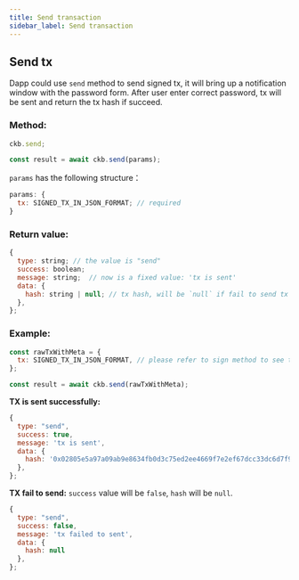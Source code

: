 ```yaml
---
title: Send transaction
sidebar_label: Send transaction
---
```



## Send tx

Dapp could use `send` method to send signed tx, it will bring up a notification window with the password form. After user enter correct password, tx will be sent and return the tx hash if succeed.

### Method:

```js
ckb.send;

const result = await ckb.send(params);
```

`params` has the following structure：

```js
params: {
  tx: SIGNED_TX_IN_JSON_FORMAT; // required
}
```

### Return value:

```js
{
  type: string; // the value is "send"
  success: boolean;
  message: string;  // now is a fixed value: 'tx is sent'
  data: {
    hash: string | null; // tx hash, will be `null` if fail to send tx
  },
};
```

### Example:

```js
const rawTxWithMeta = {
  tx: SIGNED_TX_IN_JSON_FORMAT, // please refer to sign method to see the data format
};

const result = await ckb.send(rawTxWithMeta);
```

**TX is sent successfully:**

```js
{
  type: "send",
  success: true,
  message: 'tx is sent',
  data: {
    hash: '0x02805e5a97a09ab9e8634fb0d3c75ed2ee4669f7e2ef67dcc33dc6d7f931821d',
  },
};
```

**TX fail to send:**
`success` value will be `false`, `hash` will be `null`.

```js
{
  type: "send",
  success: false,
  message: 'tx failed to sent',
  data: {
    hash: null
  },
};
```
